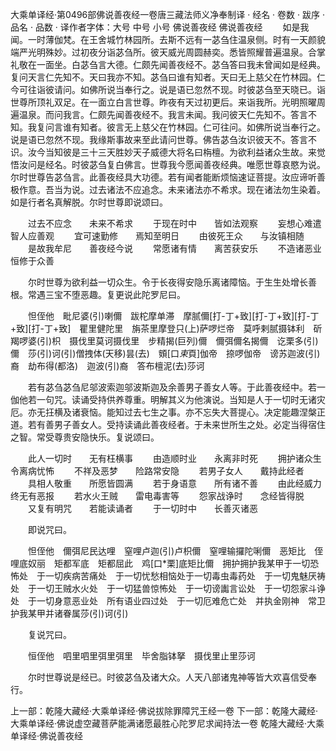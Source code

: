 大乘单译经·第0496部佛说善夜经一卷唐三藏法师义净奉制译
· 经名 · 卷数 · 跋序
· 品名 · 品数 · 译作者字体：大号 中号 小号
佛说善夜经
佛说善夜经
　　如是我闻。一时薄伽梵。在王舍城竹林园所。去斯不远有一苾刍住温泉侧。时有一天颜貌端严光明殊妙。过初夜分诣苾刍所。彼天威光周圆赫奕。悉皆照耀普遍温泉。合掌礼敬在一面坐。白苾刍言大德。仁颇先闻善夜经不。苾刍答曰我未曾闻如是经典。复问天言仁先知不。天曰我亦不知。苾刍曰谁有知者。天曰无上慈父在竹林园。仁今可往诣彼请问。如佛所说当奉行之。说是语已忽然不现。时彼苾刍至天晓已。诣世尊所顶礼双足。在一面立白言世尊。昨夜有天过初更后。来诣我所。光明照曜周遍温泉。而问我言。仁颇先闻善夜经不。我言未闻。我问彼天仁先知不。答言不知。我复问言谁有知者。彼言无上慈父在竹林园。仁可往问。如佛所说当奉行之。说是语已忽然不现。我缘斯事故来至此请问世尊。佛告苾刍汝识彼天不。答言不识。汝今当知彼是三十三天胜妙天子威德大将名曰栴檀。为欲利益诸众生故。来觉悟汝问是经名。时彼苾刍复白佛言。世尊我今愿闻善夜经典。唯愿世尊哀愍为说。尔时世尊告苾刍言。此善夜经具大功德。若有闻者能断烦恼速证菩提。汝应谛听善极作意。吾当为说。过去诸法不应追念。未来诸法亦不希求。现在诸法勿生染着。如是行者名真解脱。尔时世尊即说颂曰。

　　过去不应念　　未来不希求
　　于现在时中　　皆如法观察
　　妄想心难遣　　智人应善观
　　宜可速勤修　　焉知至明日
　　由彼死王众　　与汝镇相随
　　是故我牟尼　　善夜经今说
　　常愿诸有情　　离苦获安乐
　　不造诸恶业　　恒修于众善

　　尔时世尊为欲利益一切众生。令于长夜得安隐乐离诸障恼。于生生处增长善根。常遇三宝不堕恶趣。复更说此陀罗尼曰。

　　怛侄他　毗尼婆(引)喇儞　跋柁摩单滞　摩腻儞[打-丁+致][打-丁+致][打-丁+致][打-丁+致]　瞿里健陀里　旃茶里摩登只(上)萨啰烂帝　莫呼剌腻摄钵利　斫羯啰婆(引)枳　摄伐里莫诃摄伐里　步精揭(巨列)儞　儞弭儞名揭儞　讫栗多(引)儞　莎(引)诃(引)僧拽体(天移)昙(去)　頞[口*束*頁]伽帝　捺啰伽帝　谤苏迦波(引)裔　劫布得(都洛)　迦波(引)裔　答布檀泥(去)莎诃

　　若有苾刍苾刍尼邬波索迦邬波斯迦及余善男子善女人等。于此善夜经中。若一伽他若一句咒。读诵受持供养尊重。明解其义为他演说。当知是人于一切时无诸灾厄。亦无抂横及诸衰恼。能知过去七生之事。亦不忘失大菩提心。决定能趣涅槃正道。若有善男子善女人。受持读诵此善夜经者。于未来世所生之处。必定当得宿住之智。常受尊贵安隐快乐。复说颂曰。

　　此人一切时　　无有枉横事
　　由造顺时业　　永离非时死
　　拥护诸众生　　令离病忧怖
　　不祥及恶梦　　险路常安隐
　　若男子女人　　戴持此经者
　　具相人敬重　　所愿皆圆满
　　若于身语意　　所有诸不善
　　由此经威力　　终无有恶报
　　若水火王贼　　雷电毒害等
　　怨家战诤时　　念经皆得脱
　　又复有明咒　　若能读诵者
　　于一切时中　　长善灭诸恶

　　即说咒曰。

　　怛侄他　儞弭尼民达哩　窒哩卢迦(引)卢枳儞　窒哩输攞陀唎儞　恶矩比　侄哩底奴丽　矩都军底　矩都屈此　鸡[口*栗]底矩比儞　拥护拥护我某甲于一切恐怖处　于一切疾病苦痛处　于一切忧愁相恼处于一切毒虫毒药处　于一切鬼魅厌祷处　于一切王贼水火处　于一切猛兽惊怖处　于一切谤讟言讼处　于一切怨家斗诤处　于一切身意恶业处　所有语业四过处　于一切厄难危亡处　并执金刚神　常卫护我某甲并诸眷属莎(引)诃(引)

　　复说咒曰。

　　恒侄他　呬里呬里弭里弭里　毕舍脂钵拏　摄伐里止里莎诃

　　尔时世尊说是经已。时彼苾刍及诸大众。人天八部诸鬼神等皆大欢喜信受奉行。

上一部：乾隆大藏经·大乘单译经·佛说拔除罪障咒王经一卷
下一部：乾隆大藏经·大乘单译经·佛说虚空藏菩萨能满诸愿最胜心陀罗尼求闻持法一卷
乾隆大藏经·大乘单译经·佛说善夜经